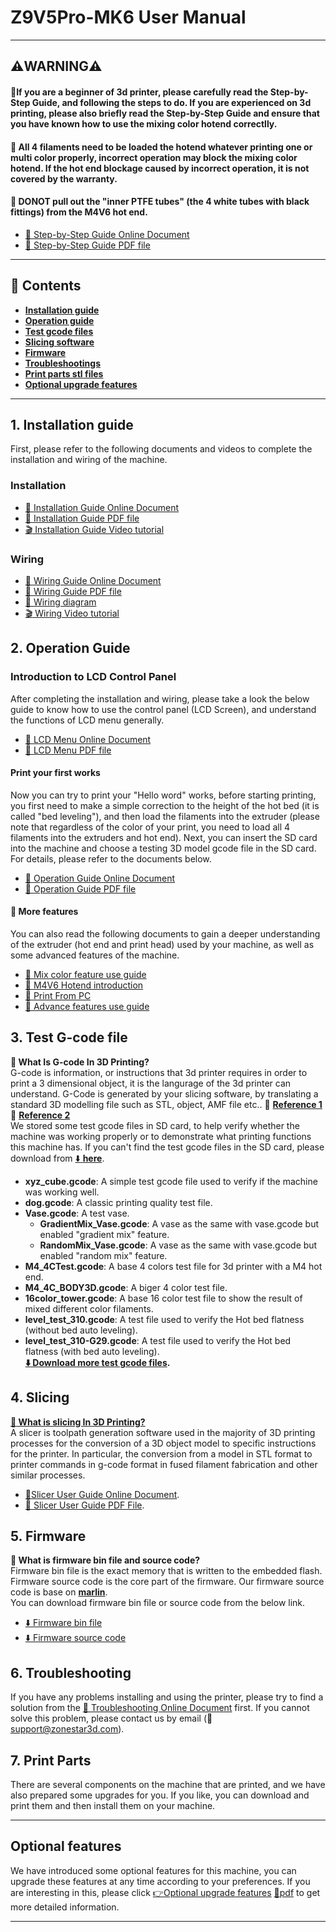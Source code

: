 
# Z9V5Pro-MK6 User Manual

<!-- -----
### :globe_with_meridians: Translate
We provide online documentation for files precisely because it is easy to translate into languages you are familiar with. Below, we list some common browser translation plugins for your reference.
- [**Windows Edge Translate Add-on**](https://microsoftedge.microsoft.com/addons/detail/edge-translate/bfdogplmndidlpjfhoijckpakkdjkkil?hl=en-US)    
- [**Firefox Translations Add-on**](https://support.mozilla.org/en-US/kb/firefox-translations-add-on?redirectslug=firefox-translations&redirectlocale=en-US)
- [**Google Translate Chrome Extension**](https://chrome.google.com/webstore/detail/google-translate/aapbdbdomjkkjkaonfhkkikfgjllcleb) -->

<!-- #### [![](pdf.jpg)PDF file of this page](https://github.com/ZONESTAR3D/Z9/tree/main/Z9V5/Z9V5-MK6/readme.pdf) -->

------
## :warning:WARNING:warning:
#### :loudspeaker:If you are a beginner of 3d printer, please carefully read the Step-by-Step Guide, and following the steps to do.  If you are experienced on 3d printing, please also briefly read the Step-by-Step Guide and ensure that you have known how to use the mixing color hotend correctlly.
#### :loudspeaker: All 4 filaments need to be loaded the hotend whatever printing one or multi color properly, incorrect operation may block the mixing color hotend. If the hot end blockage caused by incorrect operation, it is not covered by the warranty.
#### :loudspeaker: DONOT pull out the "inner PTFE tubes" (the 4 white tubes with black fittings) from the M4V6 hot end.
- [:book: Step-by-Step Guide Online Document](https://github.com/ZONESTAR3D/Z9/tree/main/Z9V5/Z9V5-MK6/step_by_step.md) 
- [:blue_book: Step-by-Step Guide PDF file](./step_by_step.pdf) 

------
## :book: Contents
- [**Installation guide**](#1-installation-guide)  
- [**Operation guide**](#2-operation-guide)  
- [**Test gcode files**](#3-test-g-code-file)
- [**Slicing software**](#4-slicing)
- [**Firmware**](#5-firmware)
- [**Troubleshootings**](#6-troubleshooting)
- [**Print parts stl files**](#7-print-parts)
- [**Optional upgrade features**](#optional-features)

-----
## 1. Installation guide
First, please refer to the following documents and videos to complete the installation and wiring of the machine.
### Installation   
- [:book: Installation Guide Online Document](https://github.com/ZONESTAR3D/Z9/tree/main/Z9V5/Z9V5-MK6/1.Installation/Installation.md) 
- [:blue_book: Installation Guide PDF file](./1.Installation/Installation.pdf) 
- [:clapper: Installation Guide Video tutorial](https://youtu.be/TGHUVzV1Pg4)   
### Wiring    
- [:book: Wiring Guide Online Document](https://github.com/ZONESTAR3D/Z9/tree/main/Z9V5/Z9V5-MK6/1.Installation/Wiring.md) 
- [:blue_book: Wiring Guide PDF file](./1.Installation/Wiring.pdf) 
- [:art: Wiring diagram](./1.Installation/Z9V5Pro_Wiring_Diagram.jpg) 
- [:clapper: Wiring Video tutorial](https://youtu.be/tQQNLDOpdQU)

## 2. Operation Guide
### **Introduction to LCD Control Panel**     
After completing the installation and wiring, please take a look the below guide to know how to use the control panel (LCD Screen), and understand the functions of LCD menu generally.      
- [:book: LCD Menu Online Document](https://github.com/ZONESTAR3D/Z9/tree/main/Z9V5/Z9V5-MK6/2.Operation/LCDMENU_Description.md)    
- [:blue_book: LCD Menu PDF file](./2.Operation/LCDMENU_Description.pdf)    
#### **Print your first works**     
Now you can try to print your "Hello word" works, before starting printing, you first need to make a simple correction to the height of the hot bed (it is called "bed leveling"), and then load the filaments into the extruder (please note that regardless of the color of your print, you need to load all 4 filaments into the extruders and hot end). Next, you can insert the SD card into the machine and choose a testing 3D model gcode file in the SD card. For details, please refer to the documents below.     
- [:book: Operation Guide Online Document](https://github.com/ZONESTAR3D/Z9/tree/main/Z9V5/Z9V5-MK6/2.Operation/Operation.md) 
- [:blue_book: Operation Guide PDF file](./2.Operation/Operation.pdf) 
#### :page_with_curl: More features
You can also read the following documents to gain a deeper understanding of the extruder (hot end and print head) used by your machine, as well as some advanced features of the machine.      
- [:book: Mix color feature use guide][LINK_Mix_Feature]     
- [:book: M4V6 Hotend introduction][LINK_M4V6] 
- [:book: Print From PC](https://github.com/ZONESTAR3D/Z9/tree/main/Z9V5/Z9V5-MK6/2.Operation/PrintFromPC/readme.md)   
- [:book: Advance features use guide](https://github.com/ZONESTAR3D/Z9/tree/main/Z9V5/Z9V5-MK6/2.Operation/Advance_Features.md)    

## 3. Test G-code file
**:pencil: What Is G-code In 3D Printing?**    
G-code is information, or instructions that 3d printer requires in order to print a 3 dimensional object, it is the langurage of the 3d printer can understand. G-Code is generated by your slicing software, by translating a standard 3D modelling file such as STL, object, AMF file etc..  :page_with_curl: [**Reference 1**](https://beginner3dprinting.com/what-is-g-code-in-3d-printing/)  :page_with_curl: [**Reference 2**](https://www.reprap.org/wiki/G-code)    
We stored some test gcode files in SD card, to help verify whether the machine was working properly or to demonstrate what printing functions this machine has. If you can't find the test gcode files in the SD card, please download from [:arrow_down: **here**](https://github.com/ZONESTAR3D/Z9/tree/main/Z9V5/Z9V5-MK6/3.Test_gcode/Test_gcode.zip).
- **xyz_cube.gcode**: A simple test gcode file used to verify if the machine was working well.  
- **dog.gcode**: A classic printing quality test file. 
- **Vase.gcode**: A test vase.      
  - **GradientMix_Vase.gcode**: A vase as the same with vase.gcode but enabled "gradient mix" feature.
  - **RandomMix_Vase.gcode**: A vase as the same with vase.gcode but enabled "random mix" feature.
- **M4_4CTest.gcode**: A base 4 colors test file for 3d printer with a M4 hot end.
- **M4_4C_BODY3D.gcode**: A biger 4 color test file.   
- **16color_tower.gcode**: A base 16 color test file to show the result of mixed different color filaments. 
- **level_test_310.gcode**: A test file used to verify the Hot bed flatness (without bed auto leveling). 
- **level_test_310-G29.gcode**: A test file used to verify the Hot bed flatness (with bed auto leveling).     
**[:arrow_down: Download more test gcode files](https://github.com/ZONESTAR3D/Slicing-Guide/tree/master/PrusaSlicer/test_gcode/M4/readme.md).**
 
## 4. Slicing
**[:pencil: What is slicing In 3D Printing?](https://en.wikipedia.org/wiki/Slicer_(3D_printing))**             
A slicer is toolpath generation software used in the majority of 3D printing processes for the conversion of a 3D object model to specific instructions for the printer. In particular, the conversion from a model in STL format to printer commands in g-code format in fused filament fabrication and other similar processes.   
- [:book:Slicer User Guide Online Document](https://github.com/ZONESTAR3D/Z9/tree/main/Z9V5/Z9V5-MK6/4.Slicing/readme.md).    
- [:blue_book: Slicer User Guide PDF File](./4.Slicing/Slicing.pdf).   

## 5. Firmware
**:pencil: What is firmware bin file and source code?**    
Firmware bin file is the exact memory that is written to the embedded flash.        
Firmware source code is the core part of the firmware. Our firmware source code is base on [**marlin**](https://www.marlinfw.org).  
You can download firmware bin file or source code from the below link.  
- [:arrow_down: Firmware bin file][LINK_Firmware]   
- [:arrow_down: Firmware source code][LINK_SourceCode]     

## 6. Troubleshooting
If you have any problems installing and using the printer, please try to find a solution from the [:book: Troubleshooting Online Document][LINK_Troubleshooting] first. If you cannot solve this problem, please contact us by email (:email: support@zonestar3d.com).      

## 7. Print Parts
There are several components on the machine that are printed, and we have also prepared some upgrades for you. If you like, you can download and print them and then install them on your machine.

-----
## Optional features
We have introduced some optional features for this machine, you can upgrade these features at any time according to your preferences. If you are interesting in this, please click [:point_right:Optional upgrade features](https://github.com/ZONESTAR3D/Z9/tree/main/Z9V5/Z9V5-MK6/OptionalFeatures.md) [:blue_book:pdf](./OptionalFeatures.pdf) to get more detailed information.

-----
[LINK_M4V6]: https://github.com/ZONESTAR3D/Upgrade-kit-guide/blob/main/HOTEND/M4%20%204-IN-1-OUT%20Mixing%20Color%20Hotend/M4_V6
[LINK_Mix_Feature]: https://github.com/ZONESTAR3D/Document-and-User-Guide/tree/master/Mixing_Color
[LINK_Firmware]: https://github.com/ZONESTAR3D/Firmware/tree/master/Z9/Z9V5/bin/Z9V5Pro-MK6
[LINK_SourceCode]: https://github.com/ZONESTAR3D/source-code-for-3d-printer
[LINK_Troubleshooting]: https://github.com/ZONESTAR3D/Z9/tree/main/Z9V5/Z9V5_FAQ